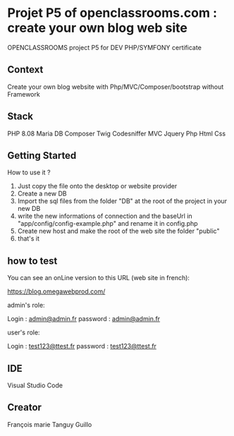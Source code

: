 # Projet P5 of openclassrooms.com : create your own blog web site

OPENCLASSROOMS project P5 for DEV PHP/SYMFONY certificate

## Context

Create your own blog website with Php/MVC/Composer/bootstrap without Framework

## Stack

 PHP 8.08
 Maria DB
 Composer
 Twig
 Codesniffer
 MVC
 Jquery
 Php
 Html
 Css

## Getting Started

How to use it ?

1) Just copy the file onto the desktop or website provider
2) Create a new DB
3) Import the sql files from the folder "DB" at the root of the project in your new DB
4) write the new informations of connection and the baseUrl  in "app/config/config-example.php" and rename it in config.php
5) Create new host and make the root of the web site the folder "public"
6) that's it

## how to test

You can see an onLine version to this URL (web site in french):

<https://blog.omegawebprod.com/>

admin's role:

Login : admin@admin.fr
password : admin@admin.fr

user's role:

Login : test123@ttest.fr
password : test123@ttest.fr

## IDE

Visual Studio Code

## Creator

François marie Tanguy Guillo
